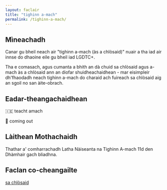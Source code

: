 ```yaml
---
layout: faclair
title: "tighinn a-mach"
permalink: /tighinn-a-mach/
---
```


## Mìneachadh

Canar gu bheil neach air "tighinn a-mach (às a chlòsaid)" nuair a tha iad air innse do dhaoine eile gu bheil iad LGDTC+.

Tha e comasach, agus cumanta a bhith an dà chuid sa chlòsaid agus a-mach às a chlòsaid ann an diofar shuidheachaidhean - mar eisimpleir dh'fhaodadh neach tighinn a-mach do charaid ach fuireach sa chlòsaid aig an sgoil no san àite-obrach.

## Eadar-theangachaidhean

&#x1f1ee;&#x1f1ea; teacht amach

&#x1f3f4;&#xe0067;&#xe0062;&#xe0065;&#xe006e;&#xe0067;&#xe007f; coming out

## Làithean Mothachaidh

Thathar a' comharrachadh Latha Nàiseanta na Tighinn A-mach 11d den Dhàmhair gach bliadhna.

## Faclan co-cheangailte

[sa chlòsaid](https://faclair.lgbt/sa-chlosaid/)